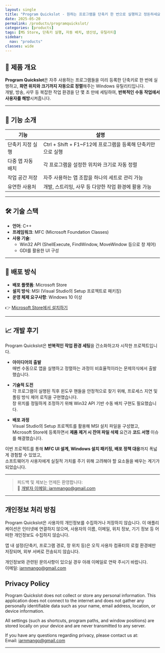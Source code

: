 ```yaml
---
layout: single
title: "Program Quickslot - 원하는 프로그램을 단축키 한 번으로 실행하고 정돈하세요!"
date: 2025-05-20
permalink: /products/programquickslot/
categories: [products]
tags: [MS Store, 단축키 실행, 자동 배치, 생산성, 유틸리티]
sidebar:
  nav: "products"
classes: wide
---
```


## 🔹 제품 개요

**Program Quickslot**은 자주 사용하는 프로그램들을 미리 등록한 단축키로 한 번에 실행하고, **화면 위치와 크기까지 자동으로 정렬**해주는 Windows 유틸리티입니다.  
개발, 방송, 사무 등 복잡한 작업 환경을 단 몇 초 만에 세팅하여, **반복적인 수동 작업에서 사용자를 해방**시켜줍니다.

---

## 🔧 기능 소개

| 기능 | 설명 |
|------|------|
| 단축키 지정 실행 | Ctrl + Shift + F1~F12에 프로그램을 등록해 단축키만으로 실행 |
| 다중 앱 자동 배치 | 각 프로그램을 설정한 위치와 크기로 자동 정렬 |
| 작업 공간 저장 | 자주 사용하는 앱 조합을 하나의 세트로 관리 가능 |
| 유연한 사용처 | 개발, 스트리밍, 사무 등 다양한 작업 환경에 활용 가능 |

---

## 🛠️ 기술 스택

- **언어**: C++
- **프레임워크**: MFC (Microsoft Foundation Classes)
- **사용 기술**:
  - Win32 API (ShellExecute, FindWindow, MoveWindow 등으로 창 제어)
  - GDI를 활용한 UI 구성

---

## 🚀 배포 방식

- **배포 플랫폼**: Microsoft Store
- **설치 방식**: MSI (Visual Studio의 Setup 프로젝트로 패키징)
- **운영 체제 요구사항**: Windows 10 이상

👉 [Microsoft Store에서 설치하기](https://apps.microsoft.com/store/detail/XPDND4F97L5LCZ)

---

## 📈 개발 후기

Program Quickslot은 **반복적인 작업 환경 세팅**을 간소화하고자 시작한 프로젝트입니다.

- **아이디어의 출발**  
  매번 수동으로 앱을 실행하고 정렬하는 과정이 비효율적이라는 문제의식에서 출발했습니다.

- **기술적 도전**  
  각 프로그램이 실행된 직후 윈도우 핸들을 안정적으로 찾기 위해, 프로세스 지연 및 폴링 방식 제어 로직을 구현했습니다.  
  창 위치를 정밀하게 조정하기 위해 Win32 API 기반 수동 배치 구현도 필요했습니다.

- **배포 과정**  
  Visual Studio의 Setup 프로젝트를 활용해 MSI 설치 파일을 구성했고,  
  Microsoft Store에 등록하면서 **제품 제거 시 잔여 파일 삭제** 요건과 **코드 서명** 이슈를 해결했습니다.

이번 프로젝트를 통해 **MFC UI 설계, Windows 설치 패키징, 배포 정책 대응**까지 폭넓게 경험할 수 있었고,  
소프트웨어가 사용자에게 실질적 가치를 주기 위해 고려해야 할 요소들을 배우는 계기가 되었습니다.

---

> 피드백 및 제보는 언제든 환영합니다:  
📮 [개발자 이메일: iarnmango@gmail.com](mailto://iarnmango@gmail.com)

---

## 개인정보 처리 방침

Program Quickslot은 사용자의 개인정보를 수집하거나 저장하지 않습니다.
이 애플리케이션은 인터넷에 연결하지 않으며, 사용자의 이름, 이메일, 위치 정보, 기기 정보 등 어떠한 개인정보도 수집하지 않습니다.

앱 내 설정(단축키, 프로그램 경로, 창 위치 등)은 오직 사용자 컴퓨터의 로컬 환경에만 저장되며, 외부 서버로 전송되지 않습니다.

개인정보와 관련된 문의사항이 있으실 경우 아래 이메일로 연락 주시기 바랍니다.  
이메일: iarnmango@gmail.com

## Privacy Policy

Program Quickslot does not collect or store any personal information.
This application does not connect to the internet and does not gather any personally identifiable data such as your name, email address, location, or device information.

All settings (such as shortcuts, program paths, and window positions) are stored locally on your device and are never transmitted to any server.

If you have any questions regarding privacy, please contact us at:  
Email: iarnmango@gmail.com

---
